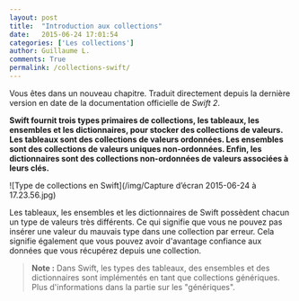 ```yaml
---
layout: post
title:  "Introduction aux collections"
date:   2015-06-24 17:01:54
categories: ['Les collections']
author: Guillaume L.
comments: True
permalink: /collections-swift/
---
```


<div class="swift3">
	<p>Vous êtes dans un nouveau chapitre. Traduit directement depuis la dernière version en date de la documentation officielle de <em>Swift 2</em>.</p>
</div>

**Swift fournit trois types primaires de collections, les tableaux, les ensembles et les dictionnaires, pour stocker des collections de valeurs. Les tableaux sont des collections de valeurs ordonnées. Les ensembles sont des collections de valeurs uniques non-ordonnées. Enfin, les dictionnaires sont des collections non-ordonnées de valeurs associées à leurs clés.**

![Type de collections en Swift](/img/Capture d’écran 2015-06-24 à 17.23.56.jpg)

Les tableaux, les ensembles et les dictionnaires de Swift possèdent chacun un type de valeurs très différents. Ce qui signifie que vous ne pouvez pas insérer une valeur du mauvais type dans une collection par erreur. Cela signifie également que vous pouvez avoir d'avantage confiance aux données que vous récupérez depuis une collection.

>**Note :** Dans Swift, les types des tableaux, des ensembles et des dictionnaires sont implémentés en tant que collections génériques. Plus d'informations dans la partie sur les "génériques".
